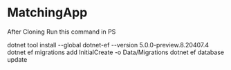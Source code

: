 # MatchingApp

After Cloning Run this command in PS

dotnet tool install --global dotnet-ef --version 5.0.0-preview.8.20407.4
dotnet ef migrations add InitialCreate -o Data/Migrations
dotnet ef database update
